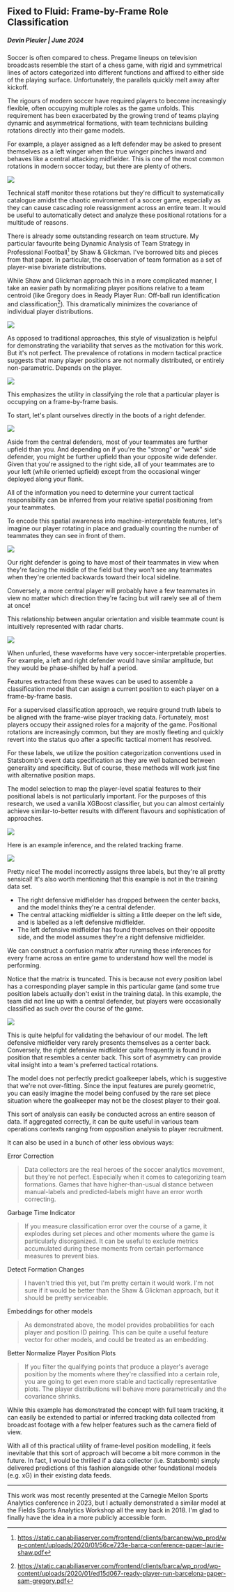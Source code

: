 ## Fixed to Fluid: Frame-by-Frame Role Classification

##### **Devin Pleuler | June 2024**

Soccer is often compared to chess. Pregame lineups on television broadcasts resemble the start of a chess game, with rigid and symmetrical lines of actors categorized into different functions and affixed to either side of the playing surface. Unfortunately, the parallels quickly melt away after kickoff.

The rigours of modern soccer have required players to become increasingly flexible, often occupying multiple roles as the game unfolds. This requirement has been exacerbated by the growing trend of teams playing dynamic and asymmetrical formations, with team technicians building rotations directly into their game models.

For example, a player assigned as a left defender may be asked to present themselves as a left winger when the true winger pinches inward and behaves like a central attacking midfielder. This is one of the most common rotations in modern soccer today, but there are plenty of others.

![](https://github.com/devinpleuler/research/blob/master/src/4231.png)

Technical staff monitor these rotations but they're difficult to systematically catalogue amidst the chaotic environment of a soccer game, especially as they can cause cascading role reassignment across an entire team. It would be useful to automatically detect and analyze these positional rotations for a multitude of reasons.

There is already some outstanding research on team structure. My particular favourite being Dynamic Analysis of Team Strategy in Professional Football[^1] by Shaw & Glickman. I've borrowed bits and pieces from that paper. In particular, the observation of team formation as a set of player-wise bivariate distributions.

[^1]: https://static.capabiliaserver.com/frontend/clients/barcanew/wp_prod/wp-content/uploads/2020/01/56ce723e-barca-conference-paper-laurie-shaw.pdf

While Shaw and Glickman approach this in a more complicated manner, I take an easier path by normalizing player positions relative to a team centroid (like Gregory does in Ready Player Run: Off-ball run identification and classification[^2]). This dramatically minimizes the covariance of individual player distributions.

[^2]: https://static.capabiliaserver.com/frontend/clients/barca/wp_prod/wp-content/uploads/2020/01/ed15d067-ready-player-run-barcelona-paper-sam-gregory.pdf

![](https://github.com/devinpleuler/research/blob/master/src/formations.png)

As opposed to traditional approaches, this style of visualization is helpful for demonstrating the variability that serves as the motivation for this work. But it's not perfect. The prevalence of rotations in modern tactical practice suggests that many player positions are not normally distributed, or entirely non-parametric. Depends on the player.

![](https://github.com/devinpleuler/research/blob/master/src/lw.png)

This emphasizes the utility in classifying the role that a particular player is occupying on a frame-by-frame basis.

To start, let's plant ourselves directly in the boots of a right defender.

![](https://github.com/devinpleuler/research/blob/master/src/rb.png)

Aside from the central defenders, most of your teammates are further upfield than you. And depending on if you're the "strong" or "weak" side defender, you might be further upfield than your opposite wide defender. Given that you're assigned to the right side, all of your teammates are to your left (while oriented upfield) except from the occasional winger deployed along your flank.

All of the information you need to determine your current tactical responsibility can be inferred from your relative spatial positioning from your teammates.

To encode this spatial awareness into machine-interpretable features, let's imagine our player rotating in place and gradually counting the number of teammates they can see in front of them.

![](https://github.com/devinpleuler/research/blob/master/src/rotate.gif)

Our right defender is going to have most of their teammates in view when they're facing the middle of the field but they won't see any teammates when they're oriented backwards toward their local sideline. 

Conversely, a more central player will probably have a few teammates in view no matter which direction they're facing but will rarely see all of them at once!

This relationship between angular orientation and visible teammate count is intuitively represented with radar charts. 

![](https://github.com/devinpleuler/research/blob/master/src/radar.png)

When unfurled, these waveforms have very soccer-interpretable properties. For example, a left and right defender would have similar amplitude, but they would be phase-shifted by half a period.

Features extracted from these waves can be used to assemble a classification model that can assign a current position to each player on a frame-by-frame basis.

For a supervised classification approach, we require ground truth labels to be aligned with the frame-wise player tracking data. Fortunately, most players occupy their assigned roles for a majority of the game. Positional rotations are increasingly common, but they are mostly fleeting and quickly revert into the status quo after a specific tactical moment has resolved.

For these labels, we utilize the position categorization conventions used in Statsbomb's event data specification as they are well balanced between generality and specificity. But of course, these methods will work just fine with alternative position maps.

The model selection to map the player-level spatial features to their positional labels is not particularly important. For the purposes of this research, we used a vanilla XGBoost classifier, but you can almost certainly achieve similar-to-better results with different flavours and sophistication of approaches.

![](https://github.com/devinpleuler/research/blob/master/src/xgb.png)

Here is an example inference, and the related tracking frame.

![](https://github.com/devinpleuler/research/blob/master/src/predictions.png)

Pretty nice! The model incorrectly assigns three labels, but they're all pretty sensical! It's also worth mentioning that this example is not in the training data set.

- The right defensive midfielder has dropped between the center backs, and the model thinks they're a central defender.
- The central attacking midfielder is sitting a little deeper on the left side, and is labelled as a left defensive midfielder.
- The left defensive midfielder has found themselves on their opposite side, and the model assumes they're a right defensive midfielder.

We can construct a confusion matrix after running these inferences for every frame across an entire game to understand how well the model is performing.

Notice that the matrix is truncated. This is because not every position label has a corresponding player sample in this particular game (and some true position labels actually don't exist in the training data). In this example, the team did not line up with a central defender, but players were occasionally classified as such over the course of the game.

![](https://github.com/devinpleuler/research/blob/master/src/confusion.png)

This is quite helpful for validating the behaviour of our model. The left defensive midfielder very rarely presents themselves as a center back. Conversely, the right defensive midfielder quite frequently is found in a position that resembles a center back. This sort of asymmetry can provide vital insight into a team's preferred tactical rotations. 

The model does not perfectly predict goalkeeper labels, which is suggestive that we're not over-fitting. Since the input features are purely geometric, you can easily imagine the model being confused by the rare set piece situation where the goalkeeper may not be the closest player to their goal.

This sort of analysis can easily be conducted across an entire season of data. If aggregated correctly, it can be quite useful in various team operations contexts ranging from opposition analysis to player recruitment.

It can also be used in a bunch of other less obvious ways:

Error Correction

> Data collectors are the real heroes of the soccer analytics movement, but they're not perfect. Especially when it comes to categorizing team formations. Games that have higher-than-usual distance between manual-labels and predicted-labels might have an error worth correcting.

Garbage Time Indicator

> If you measure classification error over the course of a game, it explodes during set pieces and other moments where the game is particularly disorganized. It can be useful to exclude metrics accumulated during these moments from certain performance measures to prevent bias.

Detect Formation Changes

> I haven't tried this yet, but I'm pretty certain it would work. I'm not sure if it would be better than the Shaw & Glickman approach, but it should be pretty serviceable.

Embeddings for other models

> As demonstrated above, the model provides probabilities for each player and position ID pairing. This can be quite a useful feature vector for other models, and could be treated as an embedding.

Better Normalize Player Position Plots

> If you filter the qualifying points that produce a player's average position by the moments where they're classified into a certain role, you are going to get even more stable and tactically representative plots. The player distributions will behave more parametrically and the covariance shrinks.

While this example has demonstrated the concept with full team tracking, it can easily be extended to partial or inferred tracking data collected from broadcast footage with a few helper features such as the camera field of view.

With all of this practical utility of frame-level position modelling, it feels inevitable that this sort of approach will become a bit more common in the future. In fact, I would be thrilled if a data collector (i.e. Statsbomb) simply delivered predictions of this fashion alongside other foundational models (e.g. xG) in their existing data feeds.

---

This work was most recently presented at the Carnegie Mellon Sports Analytics conference in 2023, but I actually demonstrated a similar model at the Fields Sports Analytics Workshop all the way back in 2018. I'm glad to finally have the idea in a more publicly accessible form.
